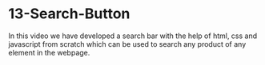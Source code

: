 # 13-Search-Button
In this video we have developed a search bar with the help of html, css and javascript from scratch which can be used to search any product of any element in the webpage.
